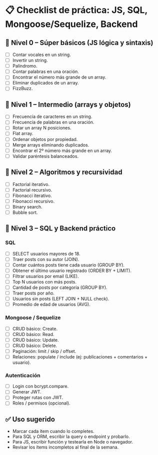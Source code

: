 # 📋 Checklist de práctica: JS, SQL, Mongoose/Sequelize, Backend

## 🔹 Nivel 0 – Súper básicos (JS lógica y sintaxis)
- [ ] Contar vocales en un string.
- [ ] Invertir un string.
- [ ] Palíndromo.
- [ ] Contar palabras en una oración.
- [ ] Encontrar el número más grande de un array.
- [ ] Eliminar duplicados de un array.
- [ ] FizzBuzz.

## 🔹 Nivel 1 – Intermedio (arrays y objetos)
- [ ] Frecuencia de caracteres en un string.
- [ ] Frecuencia de palabras en una oración.
- [ ] Rotar un array N posiciones.
- [ ] Flat array.
- [ ] Ordenar objetos por propiedad.
- [ ] Merge arrays eliminando duplicados.
- [ ] Encontrar el 2º número más grande en un array.
- [ ] Validar paréntesis balanceados.

## 🔹 Nivel 2 – Algoritmos y recursividad
- [ ] Factorial iterativo.
- [ ] Factorial recursivo.
- [ ] Fibonacci iterativo.
- [ ] Fibonacci recursivo.
- [ ] Binary search.
- [ ] Bubble sort.

## 🔹 Nivel 3 – SQL y Backend práctico
### SQL
- [ ] SELECT usuarios mayores de 18.
- [ ] Traer posts con su autor (JOIN).
- [ ] Contar cuántos posts tiene cada usuario (GROUP BY).
- [ ] Obtener el último usuario registrado (ORDER BY + LIMIT).
- [ ] Filtrar usuarios por email (LIKE).
- [ ] Top N usuarios con más posts.
- [ ] Cantidad de posts por categoría (GROUP BY).
- [ ] Traer posts por año.
- [ ] Usuarios sin posts (LEFT JOIN + NULL check).
- [ ] Promedio de edad de usuarios (AVG).

### Mongoose / Sequelize
- [ ] CRUD básico: Create.
- [ ] CRUD básico: Read.
- [ ] CRUD básico: Update.
- [ ] CRUD básico: Delete.
- [ ] Paginación: limit / skip / offset.
- [ ] Relaciones: populate / include (ej: publicaciones + comentarios + usuario).

### Autenticación
- [ ] Login con bcrypt.compare.
- [ ] Generar JWT.
- [ ] Proteger rutas con JWT.
- [ ] Roles / permisos (opcional).

## ✅ Uso sugerido
- Marcar cada ítem cuando lo completes.
- Para SQL y ORM, escribir la query o endpoint y probarlo.
- Para JS, escribir función y testearla en Node o navegador.
- Revisar los ítems incompletos al final de la semana.

